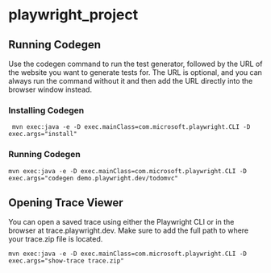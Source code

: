 # playwright_project

## Running Codegen

Use the codegen command to run the test generator, followed by the URL of the website you want to generate tests for.
The URL is optional, and you can always run the command without it and then add the URL directly into the browser window
instead.

### Installing Codegen

```
 mvn exec:java -e -D exec.mainClass=com.microsoft.playwright.CLI -D exec.args="install" 
```

### Running Codegen

```
mvn exec:java -e -D exec.mainClass=com.microsoft.playwright.CLI -D exec.args="codegen demo.playwright.dev/todomvc"
```

## Opening Trace Viewer

You can open a saved trace using either the Playwright CLI or in the browser at trace.playwright.dev. Make sure to add
the full path to where your trace.zip file is located.

``` 
mvn exec:java -e -D exec.mainClass=com.microsoft.playwright.CLI -D exec.args="show-trace trace.zip"
```